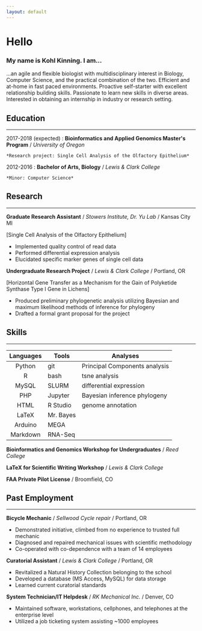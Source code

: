 ```yaml
---
layout: default
---
```


# Hello
### My name is Kohl Kinning. I am...


...an agile and flexible biologist with multidisciplinary interest in Biology, Computer Science, and the practical combination of the two. Efficient and at-home in fast paced environments. Proactive self-starter with excellent relationship building skills. Passionate to learn new skills in diverse areas. Interested in obtaining an internship in industry or research setting.

## Education
---

2017-2018 (expected)
:   **Bioinformatics and Applied Genomics Master's Program** / *University of Oregon*

    *Research project: Single Cell Analysis of the Olfactory Epithelium*

2012-2016
:   **Bachelor of Arts, Biology** / *Lewis & Clark College* 

    *Minor: Computer Science*

## Research
---

**Graduate Research Assistant** / *Stowers Institute, Dr. Yu Lab* / Kansas City MI

[Single Cell Analysis of the Olfactory Epithelium]

+ Implemented quality control of read data
+ Performed differential expression analysis
+ Elucidated specific marker genes of single cell data


**Undergraduate Research Project** / *Lewis & Clark College* / Portland, OR 

[Horizontal Gene Transfer as a Mechanism for the Gain of Polyketide Synthase Type I Gene in Lichens]

+ Produced preliminary phylogenetic analysis utilizing Bayesian and maximum likelihood methods of inference for phylogeny
+ Drafted a formal grant proposal for the project

## Skills
---

| Languages | Tools     | Analyses                      |
|:---------:|-----------|-------------------------------|
| Python    | git       | Principal Components analysis |
| R         | bash      | tsne analysis                 |
| MySQL     | SLURM     | differential expression       |
| PHP       | Jupyter   | Bayesian inference phylogeny  |
| HTML      | R Studio  | genome annotation             |
| LaTeX     | Mr. Bayes |                               |
| Arduino   | MEGA      |                               |
| Markdown  | RNA-Seq   |                               |


**Bioinformatics and Genomics Workshop for Undergraduates** / *Reed College*

**LaTeX for Scientific Writing Workshop** / *Lewis & Clark College*

**FAA Private Pilot License** / Broomfield, CO

## Past Employment
---

**Bicycle Mechanic** / *Sellwood Cycle repair* / Portland, OR

+ Demonstrated initiative, climbed from no experience to trusted full mechanic
+ Diagnosed and repaired mechanical issues with scientific methodology
+ Co-operated with co-dependence with a team of 14 employees 

**Curatorial Assistant** / *Lewis & Clark College* / Portland, OR

+ Revitalized a Natural History Collection belonging to the school
+ Developed a database (MS Access, MySQL) for data storage
+ Learned current curatorial standards

**System Technician/IT Helpdesk** / *RK Mechanical Inc.* / Denver, CO

+ Maintained software, workstations, cellphones, and telephones at the enterprise level
+ Utilized a job ticketing system assisting ~1000 employees

